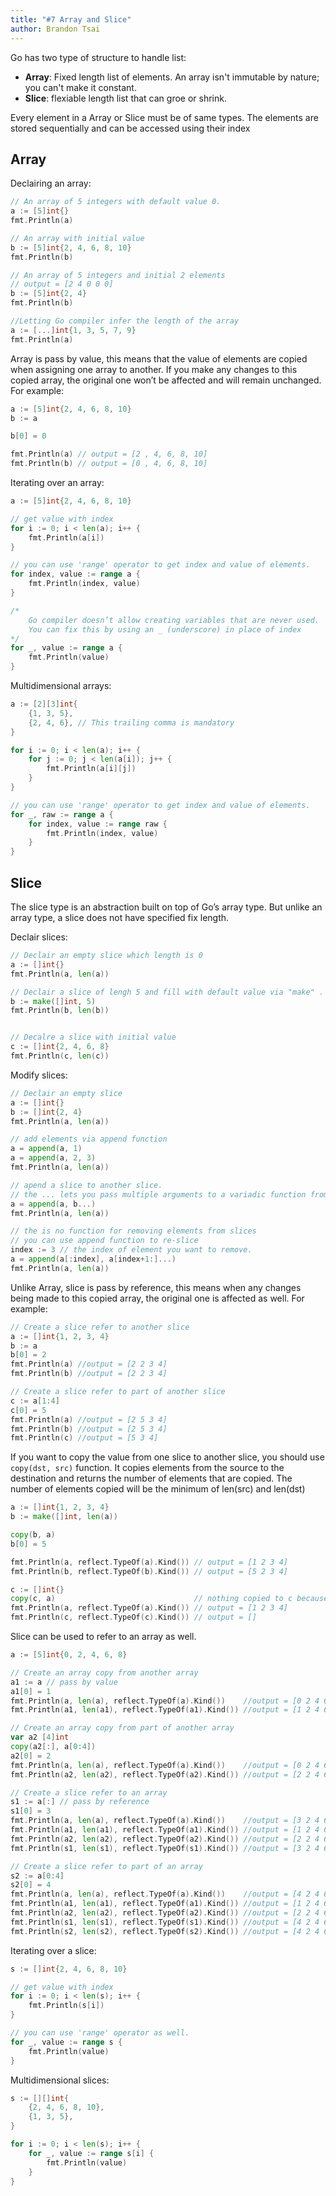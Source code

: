 ```yaml
---
title: "#7 Array and Slice"
author: Brandon Tsai
---
```


Go has two type of structure to handle list:

- **Array**: Fixed length list of elements. An array isn't immutable by nature; you can't make it constant.
- **Slice**: flexiable length list that can groe or shrink.

Every element in a Array or Slice must be of same types. The elements are stored sequentially and can be accessed using their index


Array
-------

Declairing an array:

```go
// An array of 5 integers with default value 0.
a := [5]int{}
fmt.Println(a)

// An array with initial value
b := [5]int{2, 4, 6, 8, 10}
fmt.Println(b)

// An array of 5 integers and initial 2 elements
// output = [2 4 0 0 0]
b := [5]int{2, 4}
fmt.Println(b)

//Letting Go compiler infer the length of the array
a := [...]int{1, 3, 5, 7, 9}
fmt.Println(a)
```

Array is pass by value, this means that the value of elements are copied when assigning one array to another. If you make any changes to this copied array, the original one won’t be affected and will remain unchanged. For example:


```go
a := [5]int{2, 4, 6, 8, 10}
b := a

b[0] = 0

fmt.Println(a) // output = [2 , 4, 6, 8, 10]
fmt.Println(b) // output = [0 , 4, 6, 8, 10]
```

Iterating over an array:

```go
a := [5]int{2, 4, 6, 8, 10}

// get value with index
for i := 0; i < len(a); i++ {
    fmt.Println(a[i])
}

// you can use 'range' operator to get index and value of elements.
for index, value := range a {
    fmt.Println(index, value)
}

/*
    Go compiler doesn’t allow creating variables that are never used.
    You can fix this by using an _ (underscore) in place of index
*/
for _, value := range a {
    fmt.Println(value)
}
```


Multidimensional arrays:

```go
a := [2][3]int{
    {1, 3, 5},
    {2, 4, 6}, // This trailing comma is mandatory
}

for i := 0; i < len(a); i++ {
    for j := 0; j < len(a[i]); j++ {
        fmt.Println(a[i][j])
    }
}

// you can use 'range' operator to get index and value of elements.
for _, raw := range a {
    for index, value := range raw {
        fmt.Println(index, value)
    }
}
```


Slice
------

The slice type is an abstraction built on top of Go’s array type. But unlike an array type, a slice does not have specified fix length.

Declair slices:

```go
// Declair an empty slice which length is 0
a := []int{}
fmt.Println(a, len(a))

// Declair a slice of lengh 5 and fill with default value via "make" . function
b := make([]int, 5)
fmt.Println(b, len(b))


// Decalre a slice with initial value
c := []int{2, 4, 6, 8}
fmt.Println(c, len(c))
```

Modify slices:

```go
// Declair an empty slice
a := []int{}
b := []int{2, 4}
fmt.Println(a, len(a))

// add elements via append function
a = append(a, 1)
a = append(a, 2, 3)
fmt.Println(a, len(a))

// apend a slice to another slice.
// the ... lets you pass multiple arguments to a variadic function from a slice
a = append(a, b...)
fmt.Println(a, len(a))

// the is no function for removing elements from slices
// you can use append function to re-slice
index := 3 // the index of element you want to remove.
a = append(a[:index], a[index+1:]...)
fmt.Println(a, len(a))
```

Unlike Array, slice is pass by reference, this means when any changes being made to this copied array, the original one is affected as well. For example:

```go
// Create a slice refer to another slice
a := []int{1, 2, 3, 4}
b := a
b[0] = 2
fmt.Println(a) //output = [2 2 3 4]
fmt.Println(b) //output = [2 2 3 4]

// Create a slice refer to part of another slice
c := a[1:4]
c[0] = 5
fmt.Println(a) //output = [2 5 3 4]
fmt.Println(b) //output = [2 5 3 4]
fmt.Println(c) //output = [5 3 4]
```

If you want to copy the value from one slice to another slice, you should use `copy(dst, src)` function. It copies elements from the source to the destination and returns the number of elements that are copied. The number of elements copied will be the minimum of len(src) and len(dst)

```go
a := []int{1, 2, 3, 4}
b := make([]int, len(a))

copy(b, a)
b[0] = 5

fmt.Println(a, reflect.TypeOf(a).Kind()) // output = [1 2 3 4]
fmt.Println(b, reflect.TypeOf(b).Kind()) // output = [5 2 3 4]

c := []int{}
copy(c, a)                               // nothing copied to c because len(c)= 0
fmt.Println(a, reflect.TypeOf(a).Kind()) // output = [1 2 3 4]
fmt.Println(c, reflect.TypeOf(c).Kind()) // output = []
```

Slice can be used to refer to an array as well.

```go
a := [5]int{0, 2, 4, 6, 8}

// Create an array copy from another array
a1 := a // pass by value
a1[0] = 1
fmt.Println(a, len(a), reflect.TypeOf(a).Kind())    //output = [0 2 4 6 8]
fmt.Println(a1, len(a1), reflect.TypeOf(a1).Kind()) //output = [1 2 4 6 8]

// Create an array copy from part of another array
var a2 [4]int
copy(a2[:], a[0:4])
a2[0] = 2
fmt.Println(a, len(a), reflect.TypeOf(a).Kind())    //output = [0 2 4 6 8]
fmt.Println(a2, len(a2), reflect.TypeOf(a2).Kind()) //output = [2 2 4 6]

// Create a slice refer to an array
s1 := a[:] // pass by reference
s1[0] = 3
fmt.Println(a, len(a), reflect.TypeOf(a).Kind())    //output = [3 2 4 6 8]
fmt.Println(a1, len(a1), reflect.TypeOf(a1).Kind()) //output = [1 2 4 6 8]
fmt.Println(a2, len(a2), reflect.TypeOf(a2).Kind()) //output = [2 2 4 6]
fmt.Println(s1, len(s1), reflect.TypeOf(s1).Kind()) //output = [3 2 4 6 8]

// Create a slice refer to part of an array
s2 := a[0:4]
s2[0] = 4
fmt.Println(a, len(a), reflect.TypeOf(a).Kind())    //output = [4 2 4 6 8]
fmt.Println(a1, len(a1), reflect.TypeOf(a1).Kind()) //output = [1 2 4 6 8]
fmt.Println(a2, len(a2), reflect.TypeOf(a2).Kind()) //output = [2 2 4 6]
fmt.Println(s1, len(s1), reflect.TypeOf(s1).Kind()) //output = [4 2 4 6 8]
fmt.Println(s2, len(s2), reflect.TypeOf(s2).Kind()) //output = [4 2 4 6]
```


Iterating over a slice:

```go
s := []int{2, 4, 6, 8, 10}

// get value with index
for i := 0; i < len(s); i++ {
    fmt.Println(s[i])
}

// you can use 'range' operator as well.
for _, value := range s {
    fmt.Println(value)
}
```


Multidimensional slices:

```go
s := [][]int{
    {2, 4, 6, 8, 10},
    {1, 3, 5},
}

for i := 0; i < len(s); i++ {
    for _, value := range s[i] {
        fmt.Println(value)
    }
}
```

